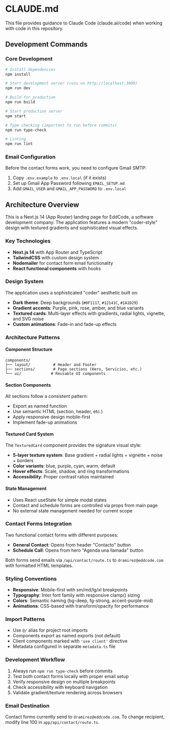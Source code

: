 # CLAUDE.md

This file provides guidance to Claude Code (claude.ai/code) when working with code in this repository.

## Development Commands

### Core Development
```bash
# Install dependencies
npm install

# Start development server (runs on http://localhost:3000)
npm run dev

# Build for production
npm run build

# Start production server
npm start

# Type checking (important to run before commits)
npm run type-check

# Linting
npm run lint
```

### Email Configuration
Before the contact forms work, you need to configure Gmail SMTP:
1. Copy `.env.example` to `.env.local` (if it exists)
2. Set up Gmail App Password following `EMAIL_SETUP.md`
3. Add `GMAIL_USER` and `GMAIL_APP_PASSWORD` to `.env.local`

## Architecture Overview

This is a Next.js 14 (App Router) landing page for EddCode, a software development company. The application features a modern "coder-style" design with textured gradients and sophisticated visual effects.

### Key Technologies
- **Next.js 14** with App Router and TypeScript
- **TailwindCSS** with custom design system
- **Nodemailer** for contact form email functionality
- **React functional components** with hooks

### Design System
The application uses a sophisticated "coder" aesthetic built on:
- **Dark theme**: Deep backgrounds (`#0F1117`, `#12141C`, `#1A1D29`)
- **Gradient accents**: Purple, pink, rose, amber, and blue variants
- **Textured cards**: Multi-layer effects with gradients, radial lights, vignette, and SVG noise
- **Custom animations**: Fade-in and fade-up effects

### Architecture Patterns

#### Component Structure
```
components/
├── layout/          # Header and Footer
├── sections/        # Page sections (Hero, Servicios, etc.)
└── ui/             # Reusable UI components
```

#### Section Components
All sections follow a consistent pattern:
- Export as named function
- Use semantic HTML (section, header, etc.)
- Apply responsive design mobile-first
- Implement fade-up animations

#### Textured Card System
The `TexturedCard` component provides the signature visual style:
- **5-layer texture system**: Base gradient + radial lights + vignette + noise + borders
- **Color variants**: blue, purple, cyan, warm, default
- **Hover effects**: Scale, shadow, and ring transformations
- **Accessibility**: Proper contrast ratios maintained

#### State Management
- Uses React useState for simple modal states
- Contact and schedule forms are controlled via props from main page
- No external state management needed for current scope

### Contact Forms Integration
Two functional contact forms with different purposes:
- **General Contact**: Opens from header "Contacto" button
- **Schedule Call**: Opens from hero "Agenda una llamada" button

Both forms send emails via `/api/contact/route.ts` to `dramirez@eddcode.com` with formatted HTML templates.

### Styling Conventions
- **Responsive**: Mobile-first with sm/md/lg/xl breakpoints
- **Typography**: Inter font family with responsive clamp() sizing
- **Colors**: Semantic naming (bg-deep, fg-strong, accent-purple-mid)
- **Animations**: CSS-based with transform/opacity for performance

### Import Patterns
- Use `@/` alias for project root imports
- Components export as named exports (not default)
- Client components marked with `'use client'` directive
- Metadata configured in separate `metadata.ts` file

### Development Workflow
1. Always run `npm run type-check` before commits
2. Test both contact forms locally with proper email setup
3. Verify responsive design on multiple breakpoints
4. Check accessibility with keyboard navigation
5. Validate gradient/texture rendering across browsers

### Email Destination
Contact forms currently send to `dramirez@eddcode.com`. To change recipient, modify line 100 in `app/api/contact/route.ts`.